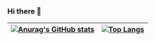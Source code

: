 ### Hi there 👋

|[![Anurag's GitHub stats](https://github-readme-stats-navy-one.vercel.app/api?username=mrluje)](https://github.com/anuraghazra/github-readme-stats)|[![Top Langs](https://github-readme-stats-navy-one.vercel.app/api/top-langs/?username=mrluje&langs_count=6&hide=ruby,java,python&exclude_repo=selenium,terraform-provider-azurerm,kubernetes,argo-cd,terraform-provider-flexibleengine,terraform-provider-huaweicloud,go-swagger,skaffold,DefinitelyTyped&layout=compact)](https://github.com/anuraghazra/github-readme-stats)|
| ------------- | ------------- |

<!--
**MrLuje/MrLuje** is a ✨ _special_ ✨ repository because its `README.md` (this file) appears on your GitHub profile.

Here are some ideas to get you started:

- 🔭 I’m currently working on ...
- 🌱 I’m currently learning ...
- 👯 I’m looking to collaborate on ...
- 🤔 I’m looking for help with ...
- 💬 Ask me about ...
- 📫 How to reach me: ...
- 😄 Pronouns: ...
- ⚡ Fun fact: ...
-->
